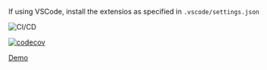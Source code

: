 If using VSCode, install the extensios as specified in `.vscode/settings.json`

![CI/CD](https://github.com/argens1203/react-scaffold/workflows/CI/badge.svg)

[![codecov](https://codecov.io/gh/argens1203/react-scaffold/branch/main/graph/badge.svg)](https://codecov.io/gh/argens1203/react-scaffold)

[Demo](https://argens1203.github.io/react-scaffold/)